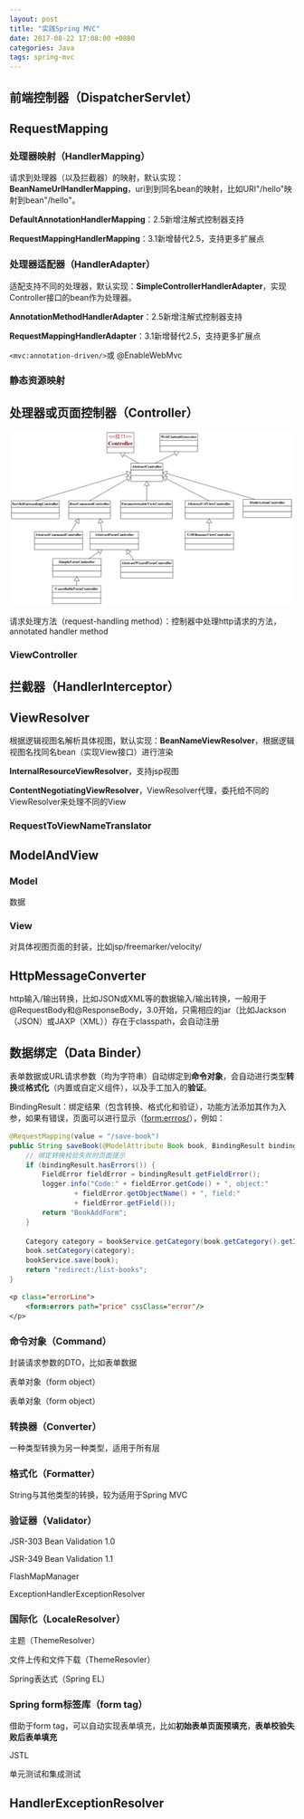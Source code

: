 ```yaml
---
layout: post
title: "实践Spring MVC"
date: 2017-08-22 17:08:00 +0800
categories: Java
tags: spring-mvc
---
```


## 前端控制器（DispatcherServlet）

## RequestMapping

### 处理器映射（HandlerMapping）

请求到处理器（以及拦截器）的映射，默认实现：**BeanNameUrlHandlerMapping**，uri到到同名bean的映射，比如URI"/hello"映射到bean"/hello"。

**DefaultAnnotationHandlerMapping**：2.5新增注解式控制器支持

**RequestMappingHandlerMapping**：3.1新增替代2.5，支持更多扩展点

### 处理器适配器（HandlerAdapter）

适配支持不同的处理器，默认实现：**SimpleControllerHandlerAdapter**，实现Controller接口的bean作为处理器。

**AnnotationMethodHandlerAdapter**：2.5新增注解式控制器支持

**RequestMappingHandlerAdapter**：3.1新增替代2.5，支持更多扩展点

`<mvc:annotation-driven/>`或	@EnableWebMvc

### 静态资源映射

## 处理器或页面控制器（Controller）

![Controller Hierarchy](/images/controller-hierarchy.png)

请求处理方法（request-handling method）：控制器中处理http请求的方法，annotated handler method

### ViewController

## 拦截器（HandlerInterceptor）



## ViewResolver

根据逻辑视图名解析具体视图，默认实现：**BeanNameViewResolver**，根据逻辑视图名找同名bean（实现View接口）进行渲染

**InternalResourceViewResolver**，支持jsp视图

**ContentNegotiatingViewResolver**，ViewResolver代理，委托给不同的ViewResolver来处理不同的View

### RequestToViewNameTranslator

## ModelAndView

### Model

数据

### View

对具体视图页面的封装，比如jsp/freemarker/velocity/

## HttpMessageConverter

http输入/输出转换，比如JSON或XML等的数据输入/输出转换，一般用于@RequestBody和@ResponseBody，3.0开始，只需相应的jar（比如Jackson（JSON）或JAXP（XML））存在于classpath，会自动注册





## 数据绑定（Data Binder）

表单数据或URL请求参数（均为字符串）自动绑定到**命令对象**，会自动进行类型**转换**或**格式化**（内置或自定义组件），以及手工加入的**验证**。

BindingResult：绑定结果（包含转换、格式化和验证），功能方法添加其作为入参，如果有错误，页面可以进行显示（<form:errros/>），例如：

```java
@RequestMapping(value = "/save-book")
public String saveBook(@ModelAttribute Book book, BindingResult bindingResult) {
    // 绑定转换校验失败时页面提示
	if (bindingResult.hasErrors()) {
        FieldError fieldError = bindingResult.getFieldError();
        logger.info("Code:" + fieldError.getCode() + ", object:"
                + fieldError.getObjectName() + ", field:"
                + fieldError.getField());
        return "BookAddForm";
    }
    
    Category category = bookService.getCategory(book.getCategory().getId());
    book.setCategory(category);
    bookService.save(book);
    return "redirect:/list-books";
}
```

```jsp
<p class="errorLine">
	<form:errors path="price" cssClass="error"/>
</p>
```



### 命令对象（Command）

封装请求参数的DTO，比如表单数据

表单对象（form object）

表单对象（form object）

### 转换器（Converter）

一种类型转换为另一种类型，适用于所有层

### 格式化（Formatter）

String与其他类型的转换，较为适用于Spring MVC

### 验证器（Validator）

JSR-303 Bean Validation 1.0

JSR-349 Bean Validation 1.1

FlashMapManager

ExceptionHandlerExceptionResolver

### 国际化（LocaleResolver）

主题（ThemeResolver）

文件上传和文件下载（ThemeResovler）

Spring表达式（Spring EL）

### Spring form标签库（form tag）

借助于form tag，可以自动实现表单填充，比如**初始表单页面预填充**，**表单校验失败后表单填充**

JSTL

单元测试和集成测试

## HandlerExceptionResolver

